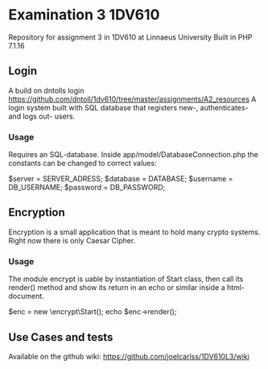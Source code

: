 # Examination 3 1DV610
Repository for assignment 3 in 1DV610 at Linnaeus University
Built in PHP 7.1.16

## Login 
A build on dntolls login https://github.com/dntoll/1dv610/tree/master/assignments/A2_resources
A login system built with SQL database that registers new-, authenticates- and logs out- users.

### Usage
Requires an SQL-database.
Inside app/model/DatabaseConnection.php the constants can be changed to correct values:

$server = SERVER_ADRESS;
$database = DATABASE;
$username = DB_USERNAME;
$password = DB_PASSWORD;

## Encryption
Encryption is a small application that is meant to hold many crypto systems. 
Right now there is only Caesar Cipher.

### Usage
The module encrypt is uable by instantiation of Start class,
then call its render() method and show its return in an echo or similar inside a html-document.

$enc = new \encrypt\Start();
echo $enc->render();

## Use Cases and tests
Available on the github wiki:
https://github.com/joelcarlss/1DV610L3/wiki
